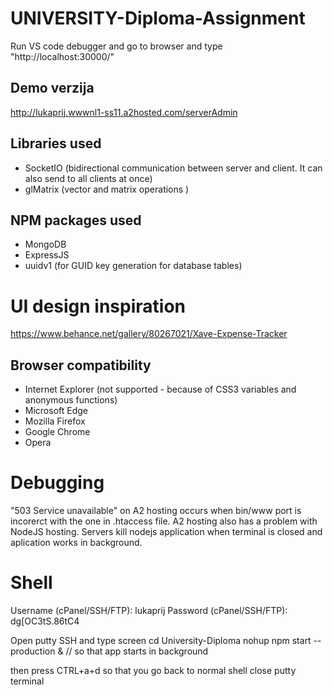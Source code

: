 # UNIVERSITY-Diploma-Assignment

Run VS code debugger and go to browser and type "http://localhost:30000/"

## Demo verzija
http://lukaprij.wwwnl1-ss11.a2hosted.com/serverAdmin

## Libraries used
- SocketIO (bidirectional communication between server and client. It can also send to all clients at once)
- glMatrix (vector and matrix operations )

## NPM packages used
- MongoDB
- ExpressJS
- uuidv1 (for GUID key generation for database tables)

# UI design inspiration
https://www.behance.net/gallery/80267021/Xave-Expense-Tracker


## Browser compatibility
- Internet Explorer (not supported - because of CSS3 variables and anonymous functions)
- Microsoft Edge
- Mozilla Firefox
- Google Chrome
- Opera


# Debugging
"503 Service unavailable" on A2 hosting occurs when bin/www port is incorerct with the one in .htaccess file. 
A2 hosting also has a problem with NodeJS hosting. Servers kill nodejs application when terminal is closed and aplication works in background.

# Shell
Username (cPanel/SSH/FTP):  lukaprij
Password (cPanel/SSH/FTP):  dg[OC3tS.86tC4

Open putty SSH and type
screen
cd University-Diploma
nohup npm start --production &     // so that app starts in background

then press CTRL+a+d so that you go back to normal shell
close putty terminal